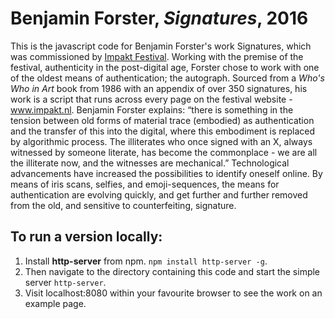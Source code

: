 # Benjamin Forster, *Signatures*, 2016

This is the javascript code for Benjamin Forster's work Signatures, which was commissioned by [Impakt Festival](www.impakt.nl). Working with the premise of the festival, authenticity in the post-digital age, Forster chose to work with one of the oldest means of authentication; the autograph. Sourced from a *Who's Who in Art* book from 1986 with an appendix of over 350 signatures, his work is a script that runs across every page on the festival website - www.impakt.nl. Benjamin Forster explains: “there is something in the tension between old forms of material trace (embodied) as authentication and the transfer of this into the digital, where this embodiment is replaced by algorithmic process. The illiterates who once signed with an X, always witnessed by someone literate, has become the commonplace - we are all the illiterate now, and the witnesses are mechanical.” Technological advancements have increased the possibilities to identify oneself online. By means of iris scans, selfies, and emoji-sequences, the means for authentication are evolving quickly, and get further and further removed from the old, and sensitive to counterfeiting, signature.

## To run a version locally:

1. Install **http-server** from npm. `npm install http-server -g`.
2. Then navigate to the directory containing this code and start the simple server `http-server`.
3. Visit localhost:8080 within your favourite browser to see the work on an example page.

